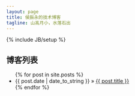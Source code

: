 ```yaml
---
layout: page
title: 侯振永的技术博客
tagline: 山高月小，水落石出
---
```

{% include JB/setup %}


## 博客列表

<ul class="posts">
  {% for post in site.posts %}
    <li><span>{{ post.date | date_to_string }}</span> &raquo; <a href="{{ BASE_PATH }}{{ post.url }}">{{ post.title }}</a></li>
  {% endfor %}
</ul>

